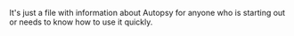 

It's just a file with information about Autopsy for anyone who is starting out or needs to know how to use it quickly.
